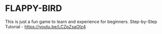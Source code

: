 # FLAPPY-BIRD
This is just a fun game to learn and experience for beginners. Step-by-Step Tutorial - https://youtu.be/LCZpZsaOIz4
